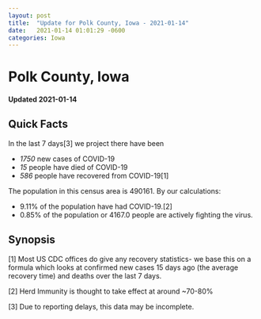 ```yaml
---
layout: post
title:  "Update for Polk County, Iowa - 2021-01-14"
date:   2021-01-14 01:01:29 -0600
categories: Iowa
---
```


# Polk County, Iowa
#### Updated 2021-01-14

## Quick Facts

In the last 7 days[3] we project there have been
- *1750* new cases of COVID-19
- *15* people have died of COVID-19
- *586* people have recovered from COVID-19[1]

The population in this census area is 490161. By our calculations:
- 9.11% of the population have had COVID-19.[2]
- 0.85% of the population or 4167.0 people are actively fighting the virus.

## Synopsis




[1] Most US CDC offices do give any recovery statistics- we base this on a formula which looks at confirmed new cases
15 days ago (the average recovery time) and deaths over the last 7 days.

[2] Herd Immunity is thought to take effect at around ~70-80%

[3] Due to reporting delays, this data may be incomplete.
 
    